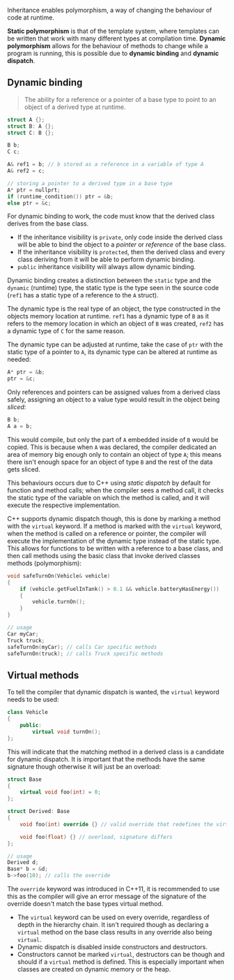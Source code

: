 Inheritance enables polymorphism, a way of changing the behaviour of code at runtime.

**Static polymorphism** is that of the template system, where templates can be written that work with many different types at compilation time. **Dynamic polymorphism** allows for the behaviour of methods to change while a program is running, this is possible due to **dynamic binding** and **dynamic dispatch**.

## Dynamic binding
> The ability for a reference or a pointer of a base type to point to an object of a derived type at runtime.

```cpp
struct A {};
struct B: A {};
struct C: B {};

B b;
C c;

A& ref1 = b; // b stored as a reference in a variable of type A
A& ref2 = c;

// storing a pointer to a derived type in a base type
A* ptr = nullprt;
if (runtime_condition()) ptr = &b;
else ptr = &c;
```

For dynamic binding to work, the code must know that the derived class derives from the base class.

- If the inheritance visibility is `private`, only code inside the derived class will be able to bind the object to a *pointer* or *reference* of the base class.
- If the inheritance visibility is `protected`, then the derived class and every class deriving from it will be able to perform dynamic binding.
- `public` inheritance visibility will always allow dynamic binding.

Dynamic binding creates a distinction between the `static` type and the `dynamic` (runtime) type, the static type is the type seen in the source code (`ref1` has a static type of a reference to the `A` struct).

The dynamic type is the real type of an object, the type constructed in the objects memory location at runtime. `ref1` has a dynamic type of `B` as it refers to the memory location in which an object of `B` was created, `ref2` has a dynamic type of `C` for the same reason.

The dynamic type can be adjusted at runtime, take the case of `ptr` with the static type of a pointer to `A`, its dynamic type can be altered at runtime as needed:

```cpp
A* ptr = &b;
ptr = &c;
```

Only references and pointers can be assigned values from a derived class safely, assigning an object to a value type would result in the object being *sliced*:

```cpp
B b;
A a = b;
```

This would compile, but only the part of `A` embedded inside of `B` would be copied. This is because when `A` was declared, the compiler dedicated an area of memory big enough only to contain an object of type `A`; this means there isn't enough space for an object of type `B` and the rest of the data gets sliced.

This behaviours occurs due to C++ using *static dispatch* by default for function and method calls; when the compiler sees a method call, it checks the static type of the variable on which the method is called, and it will execute the respective implementation.

C++ supports dynamic dispatch though, this is done by marking a method with the `virtual` keyword. If a method is marked with the `virtual` keyword, when the method is called on a reference or pointer, the compiler will execute the implementation of the dynamic type instead of the static type. This allows for functions to be written with a reference to a base class, and then call methods using the basic class that invoke derived classes methods (polymorphism):

```cpp
void safeTurnOn(Vehicle& vehicle)
{
	if (vehicle.getFuelInTank() > 0.1 && vehicle.batteryHasEnergy())
	{
		vehicle.turnOn();
	}
}

// usage
Car myCar;
Truck truck;
safeTurnOn(myCar); // calls Car specific methods
safeTurnOn(truck); // calls Truck specific methods
```

## Virtual methods
To tell the compiler that dynamic dispatch is wanted, the `virtual` keyword needs to be used:

```cpp
class Vehicle
{
	public:
		virtual void turnOn();
};
```

This will indicate that the matching method in a derived class is a candidate for dynamic dispatch. It is important that the methods have the same signature though otherwise it will just be an overload:

```cpp
struct Base
{
	virtual void foo(int) = 0;
};

struct Derived: Base
{
	void foo(int) override {} // valid override that redefines the virtual method

	void foo(float) {} // overload, signature differs
};

// usage
Derived d;
Base* b = &d;
b->foo(10); // calls the override
```

The `override` keyword was introduced in C++11, it is recommended to use this as the compiler will give an error message of the signature of the override doesn't match the base types virtual method.

- The `virtual` keyword can be used on every override, regardless of depth in the hierarchy chain. It isn't required though as declaring a `virtual` method on the base class results in any override also being `virtual`.
- Dynamic dispatch is disabled inside constructors and destructors.
- Constructors cannot be marked `virtual`, destructors can be though and should if a `virtual` method is defined. This is especially important when classes are created on dynamic memory or the heap.


